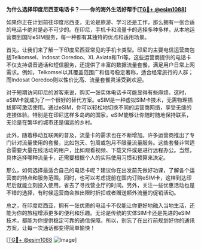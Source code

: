 **为什么选择印度尼西亚电话卡？——你的海外生活好帮手[[TG💪+ @esim1088](https://t.me/s/esim1088)]**

如果你正在计划前往印度尼西亚，无论是旅游、学习还是工作，那么拥有一张合适的电话卡绝对是必不可少的。在印尼，手机卡和流量卡的选择多种多样，从本地运营商到国际eSIM服务，每一种都有其独特的优点和适用场景。

首先，让我们来了解一下印度尼西亚常见的手机卡类型。印尼的主要电信运营商包括Telkomsel、Indosat Ooredoo、XL Axiata和Tri等。这些运营商提供的电话卡不仅支持语音通话和短信服务，还提供了丰富的数据流量套餐，满足用户日常上网需求。例如，Telkomsel以其覆盖范围广和信号稳定著称，适合经常旅行的人群；而Indosat Ooredoo则以性价比高、流量套餐灵活受到欢迎。

对于短期访问印尼的游客来说，购买一张实体电话卡可能显得有些麻烦。这时，eSIM卡就成为了一个很好的替代方案。eSIM是一种虚拟SIM卡技术，无需物理插拔即可激活使用。通过eSIM，你可以轻松地切换不同的运营商网络，享受无缝的连接体验。特别是在印尼这样多岛屿的国家，eSIM能够让你随时随地保持联系，无论是在繁华的城市还是偏远的乡村。

此外，随着移动互联网的普及，流量卡的需求也在不断增加。许多运营商推出了专门针对流量使用的套餐，比如包天、包周或包月不限量流量服务。这些套餐非常适合需要大量在线活动的用户，比如观看视频、下载文件或是进行远程办公。当然，具体选择哪种流量卡，还需要根据个人的实际使用习惯和预算来决定。

那么，如何选择最适合自己的电话卡呢？建议你在出发前先做好功课，了解各个运营商的特点和服务范围。同时，也可以考虑提前在国内订购eSIM卡，这样到达印尼后就能立刻投入使用，省去了寻找营业厅的时间。另外，关注一些优惠活动也是不错的选择，有时候运营商会推出限时折扣或者赠送额外流量的促销活动。

总之，在印度尼西亚，拥有一张优质的电话卡不仅能让你更好地融入当地生活，还能为你的旅程增添更多的便利和乐趣。无论是传统的实体SIM卡还是先进的eSIM技术，都能为你提供稳定可靠的通信保障。所以，别忘了在出行前规划好你的通讯方案，让每一次通话都变得简单愉快！

[[TG💪+ @esim1088](https://t.me/s/esim1088) ![Image](https://i.postimg.cc/4NQfJmqS/Snipaste-2025-05-13-00-14-12.png)]